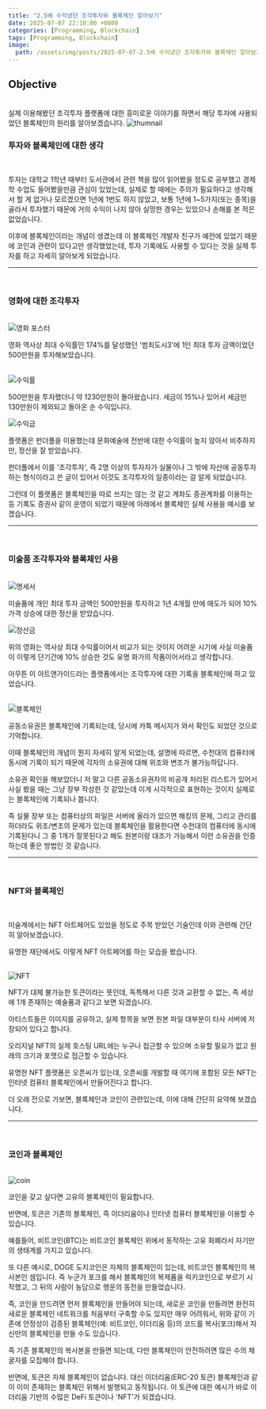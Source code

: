```yaml
---
title: "2.5배 수익냈던 조각투자와 블록체인 알아보기"
date: 2025-07-07 22:10:00 +0800
categories: [Programming, Blockchain]
tags: [Programming, Blockchain]
image:
  path: /assets/img/posts/2025-07-07-2.5배 수익냈던 조각투자와 블록체인 알아보기/1.png
---
```


## Objective

<br>
실제 이용해봤던 조각투자 플랫폼에 대한 흥미로운 이야기를 하면서 해당 투자에 사용되었던 블록체인의 원리를 알아보겠습니다.

<img src="/assets/img/posts/2025-07-07-2.5배 수익냈던 조각투자와 블록체인 알아보기/1.png" alt="thumnail">


### 투자와 블록체인에 대한 생각

<br>

투자는 대학교 1학년 때부터 도서관에서 관련 책을 많이 읽어봤을 정도로 공부했고 경제학 수업도 들어봤을만큼 관심이 있었는데,
실제로 할 때에는 주의가 필요하다고 생각해서
할 게 없거나 모르겠으면 1년에 1번도 하지 않았고,
보통 1년에 1~5가지(또는 종목)을 골라서 투자했기 때문에
거의 수익이 나지 않아 실망한 경우는 있었으나 손해를 본 적은 없었습니다.

이후에 블록체인이라는 개념이 생겼는데 이 블록체인 개발자 친구가 예전에 있었기 때문에 코인과 관련이 있다고만 생각했었는데, 투자 기록에도 사용할 수 있다는 것을 실제 투자를 하고 자세히 알아보게 되었습니다.

<hr>
<br>

### 영화에 대한 조각투자

<br>
<img src="/assets/img/posts/2025-07-07-2.5배 수익냈던 조각투자와 블록체인 알아보기/8.png" alt="영화 포스터">

영화 역사상 최대 수익률인 174%를 달성했던 '범죄도시3'에
1인 최대 투자 금액이었던 500만원을 투자해보았습니다.

<br>

<img src="/assets/img/posts/2025-07-07-2.5배 수익냈던 조각투자와 블록체인 알아보기/6.png" alt="수익률">

500만원을 투자했더니 약 1230만원이 돌아왔습니다.
세금이 15%나 있어서 세금만 130만원이 제외되고 돌아온 순 수익입니다.

<img src="/assets/img/posts/2025-07-07-2.5배 수익냈던 조각투자와 블록체인 알아보기/7.png" alt="수익금">

플랫폼은 펀더풀을 이용했는데
문화예술에 전반에 대한 수익률이 높지 않아서 비추하지만, 정산을 잘 받았습니다.

펀더풀에서 이를 '조각투자', 즉 2명 이상의 투자자가 실물이나 그 밖에 자산에 공동투자하는 형식이라고 쓴 글이 있어서 이것도 조각투자의 일종이라는 걸 알게 되었습니다.

그런데 이 플랫폼은 블록체인을 따로 쓰지는 않는 것 같고
계좌도 증권계좌를 이용하는 등 기록도 증권사 같이 운영이 되었기 때문에
아래에서 블록체인 실제 사용을 예시를 보겠습니다.

<hr>
<br>

### 미술품 조각투자와 블록체인 사용

<br>

<img src="/assets/img/posts/2025-07-07-2.5배 수익냈던 조각투자와 블록체인 알아보기/2.png" alt="명세서">

미술품에 개인 최대 투자 금액인 500만원을 투자하고
1년 4개월 만에 매도가 되어 10%가격 상승에 대한 정산을 받았습니다.

<img src="/assets/img/posts/2025-07-07-2.5배 수익냈던 조각투자와 블록체인 알아보기/3.png" alt="정산금">

<br>

위의 영화는 역사상 최대 수익률이어서 비교가 되는 것이지
어려운 시기에 사실 미술품이 이렇게 단기간에 10% 상승한 것도
유명 화가의 작품이어서라고 생각합니다.

아무튼 이 아트앤가이드라는 플랫폼에서는 조각투자에 대한 기록을 블록체인에 하고 있었습니다.

<br>

<img src="/assets/img/posts/2025-07-07-2.5배 수익냈던 조각투자와 블록체인 알아보기/4.png" alt="블록체인">

<br>

공동소유권은 블록체인에 기록되는데, 당시에 카톡 메시지가 와서 확인도 되었던 것으로 기억합니다.

이때 블록체인의 개념이 뭔지 자세히 알게 되었는데,
설명에 따르면, 수천대의 컴퓨터에 동시에 기록이 되기 때문에 각자의 소유권에 대해 위조와 변조가 불가능하답니다.

소유권 확인을 해보았더니 저 말고 다른 공동소유권자의 비공개 처리된 리스트가 있어서 사실 봤을 때는 그냥 장부 작성한 것 같았는데 이게 시각적으로 표현하는 것이지 실제로는 블록체인에 기록되나 봅니다.

즉 실물 장부 또는 컴퓨터상의 파일은 서버에 올라가 있으면 해킹의 문제, 그리고 관리를 하더라도 위조/변조의 문제가 있는데 블록체인을 활용한다면 수천대의 컴퓨터에 동시에 기록된다니 그 중 1개가 잘못된다고 해도 원본이랑 대조가 가능해서 이런 소유권을 인증하는데 좋은 방법인 것 같습니다.

<hr>
<br>


### NFT와 블록체인

<br>

미술계에서는 NFT 아트페어도 있었을 정도로 주목 받았던 기술인데 이와 관련해 간단히 알아보겠습니다.

유명한 재단에서도 이렇게 NFT 아트페어를 하는 모습을 봤습니다.

<br>

<img src="/assets/img/posts/2025-07-07-2.5배 수익냈던 조각투자와 블록체인 알아보기/9.png" alt="NFT">

<br>

NFT가 대체 불가능한 토큰이라는 뜻인데, 독특해서 다른 것과 교환할 수 없는, 즉 세상에 1개 존재하는 예술품과 같다고 보면 되겠습니다.

아티스트들은 이미지를 공유하고, 실제 항목을 보면 원본 파일 대부분이 타사 서버에 저장되어 있다고 합니다.

오리지널 NFT의 실제 호스팅 URL에는 누구나 접근할 수 있으며
소유할 필요가 없고 원래의 크기과 포맷으로 접근할 수 있습니다.

유명한 NFT 플랫폼은 오픈씨가 있는데, 오픈씨를 개발할 때 여기에 포함된 모든 NFT는 인터넷 컴퓨터 블록체인에서 만들어진다고 합니다.

더 오래 전으로 가보면, 블록체인과 코인이 관련있는데, 이에 대해 간단히 요약해 보겠습니다.

<hr>
<br>

### 코인과 블록체인

<br>

<img src="/assets/img/posts/2025-07-07-2.5배 수익냈던 조각투자와 블록체인 알아보기/10.png" alt="coin">

<br>

코인을 갖고 싶다면 고유의 블록체인이 필요합니다.

반면에, 토큰은 기존의 블록체인, 즉 이더리움이나 인터넷 컴퓨터 블록체인을 이용할 수 있습니다.

예를들어, 비트코인(BTC)는 비트코인 블록체인 위에서 동작하는 고유 화폐라서 자기만의 생태계를 가지고 있습니다.

또 다른 예시로, DOGE 도지코인은 자체의 블록체인이 있는데, 비트코인 블록체인의 복사본인 셈입니다.
즉 누군가 포크를 해서 블록체인의 복제품을 럭키코인으로 부르기 시작했고, 그 뒤의 사람이 농담으로 행운의 동전을 만들었습니다.

즉, 코인을 만드려면 먼저 블록체인을 만들어야 되는데,
새로운 코인을 만들려면 완전히 새로운 블록체인 네트워크를 처음부터 구축할 수도 있지만 매우 어려워서,
위와 같이 기존에 안정성이 검증된 블록체인(예: 비트코인, 이더리움 등)의 코드를 복사(포크)해서 자신만의 블록체인을 만들 수도 있습니다.

즉 기존 블록체인의 복사본을 만들면 되는데,
다만 블록체인이 안전하려면 많은 수의 채굴자를 모집해야 합니다.

반면에, 토큰은 자체 블록체인이 없습니다.
대신 이더리움(ERC-20 토큰) 블록체인과 같이 이미 존재하는 블록체인 위해서 발행되고 동작됩니다.
이 토큰에 대한 예시가 바로 이더리움 기반의 수많은 DeFi 토큰이나 'NFT'가 되겠습니다.


